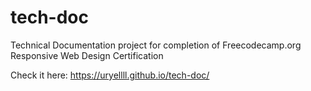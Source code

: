 # tech-doc

Technical Documentation project for completion of Freecodecamp.org Responsive Web Design Certification

Check it here: https://uryellll.github.io/tech-doc/
